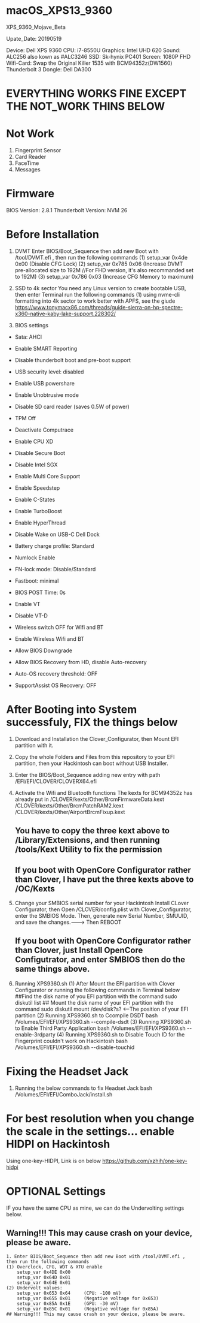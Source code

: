 # macOS_XPS13_9360
XPS_9360_Mojave_Beta

Upate_Date: 20190519

Device: Dell XPS 9360
CPU: i7-8550U
Graphics: Intel UHD 620
Sound: ALC256 also kown as #ALC3246
SSD: Sk-hynix PC401
Screen: 1080P FHD
Wifi-Card: Swap the Original Killer 1535 with BCM94352z(DW1560)
Thunderbolt 3 Dongle: Dell DA300

# EVERYTHING WORKS FINE EXCEPT THE NOT_WORK THINS BELOW
# Not Work
1. Fingerprint Sensor
2. Card Reader
3. FaceTime
4. Messages

# Firmware
BIOS Version: 2.8.1
Thunderbolt Version: NVM 26

# Before Installation
1. DVMT
  Enter BIOS/Boot_Sequence then add new Boot with /tool/DVMT.efi , then run the following commands
  (1) setup_var 0x4de 0x00 (Disable CFG Lock)
  (2) setup_var 0x785 0x06 (Increase DVMT pre-allocated size to 192M //For FHD version, it's also recommanded set to 192M)
  (3) setup_var 0x786 0x03 (Increase CFG Memory to maximum)

2. SSD to 4k sector
  You need any Linux version to create bootable USB, then enter Terminal run the following commands
  (1) using nvme-cli formatting into 4k sector to work better with APFS, see the giude 
      https://www.tonymacx86.com/threads/guide-sierra-on-hp-spectre-x360-native-kaby-lake-support.228302/

3. BIOS settings
  - Sata: AHCI

  - Enable SMART Reporting

  - Disable thunderbolt boot and pre-boot support

  - USB security level: disabled

  - Enable USB powershare

  - Enable Unobtrusive mode

  - Disable SD card reader (saves 0.5W of power)

  - TPM Off

  - Deactivate Computrace

  - Enable CPU XD

  - Disable Secure Boot

  - Disable Intel SGX

  - Enable Multi Core Support

  - Enable Speedstep

  - Enable C-States

  - Enable TurboBoost

  - Enable HyperThread

  - Disable Wake on USB-C Dell Dock

  - Battery charge profile: Standard

  - Numlock Enable

  - FN-lock mode: Disable/Standard

  - Fastboot: minimal

  - BIOS POST Time: 0s

  - Enable VT

  - Disable VT-D

  - Wireless switch OFF for Wifi and BT

  - Enable Wireless Wifi and BT

  - Allow BIOS Downgrade

  - Allow BIOS Recovery from HD, disable Auto-recovery

  - Auto-OS recovery threshold: OFF

  - SupportAssist OS Recovery: OFF
  
  # After Booting into System successfuly, FIX the things below
 
 1. Download and Installation the Clover_Configurator, then Mount EFI partition with it.
 2. Copy the whole Folders and Files from this repository to your EFI partition, then your Hackintosh can boot without USB Installer.
 3. Enter the BIOS/Boot_Sequence adding new entry with path /EFI/EFI/CLOVER/CLOVERX64.efi
 4. Activate the Wifi and Bluetooth functions
    The kexts for BCM94352z has already put in /CLOVER/kexts/Other/BrcmFirmwareData.kext /CLOVER/kexts/Other/BrcmPatchRAM2.kext  
    /CLOVER/kexts/Other/AirportBrcmFixup.kext  
    ## You have to copy the three kext above to /Library/Extensions, and then running /tools/Kext Utility to fix the permission 
    ## If you boot with OpenCore Configurator rather than Clover, I have put the three kexts above to /OC/Kexts
 
 5. Change your SMBIOS serial number for your Hackintosh
    Install CLover Configurator, then Open /CLOVER/config.plist with Clover_Configurator, enter the SMBIOS Mode.
    Then, generate new Serial Number, SMUUID, and save the changes.---> Then REBOOT
    ## If you boot with OpenCore Configurator rather than Clover, just Install OpenCore Configutrator, and enter SMBIOS then do the same things above.
  
  6. Running XPS9360.sh
    (1) After Mount the EFI partition with Clover Configurator or running the following commands in Terminal below
    ##Find the disk name of you EFI partition with the command
      sudo diskutil list
    ## Mount the disk name of your EFI partition with the command
      sudo diskutil mount /dev/disk?s?   <--The position of your EFI partition
    (2) Running XPS9360.sh to Ccompile DSDT
      bash /Volumes/EFI/EFI/XPS9360.sh --compile-dsdt
    (3) Running XPS9360.sh to Enable Third Party Application
      bash /Volumes/EFI/EFI/XPS9360.sh --enable-3rdparty
    (4) Running XPS9360.sh to Disable Touch ID for the Fingerprint couldn't work on Hackintosh
      bash /Volumes/EFI/EFI/XPS9360.sh --disable-touchid
   
   # Fixing the Headset Jack 
   1. Running the below commands to fix Headset Jack
      bash /Volumes/EFI/EFI/ComboJack/install.sh
      
  # For best resolution when you change the scale in the settings... enable HIDPI on Hackintosh
   Using one-key-HIDPI, Link is on below
      https://github.com/xzhih/one-key-hidpi
  
      
   # OPTIONAL Settings
   IF you have the same CPU as mine, we can do the Undervolting settings below.
   ## Warning!!! This may cause crash on your device, please be aware.
    1. Enter BIOS/Boot_Sequence then add new Boot with /tool/DVMT.efi , then run the following commands
    (1) Overclock, CFG, WDT & XTU enable
        setup_var 0x4DE 0x00
        setup_var 0x64D 0x01
        setup_var 0x64E 0x01
    (2) Undervolt values:
        setup_var 0x653 0x64     (CPU: -100 mV)
        setup_var 0x655 0x01     (Negative voltage for 0x653)
        setup_var 0x85A 0x1E     (GPU: -30 mV)
        setup_var 0x85C 0x01     (Negative voltage for 0x85A)
    ## Warning!!! This may cause crash on your device, please be aware.

